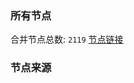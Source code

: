 ### 所有节点
合并节点总数: `2119`
[节点链接](https://raw.githubusercontent.com/rzhy1/11/master/sub/sub_merge_base64.txt)

### 节点来源